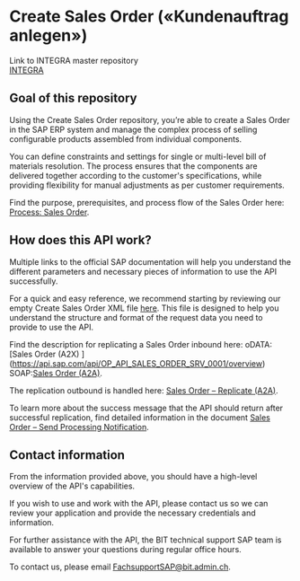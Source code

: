 # Create Sales Order («Kundenauftrag anlegen»)

Link to INTEGRA master repository  
[INTEGRA](https://github.com/Integra-SUPERB/INTEGRA)


## Goal of this repository
Using the Create Sales Order repository, you’re able to create a Sales Order in the SAP ERP system and manage the complex process of selling configurable products assembled from individual components.

You can define constraints and settings for single or multi-level bill of materials resolution. The process ensures that the components are delivered together according to the customer's specifications, while providing flexibility for manual adjustments as per customer requirements.

Find the purpose, prerequisites, and process flow of the Sales Order here: [Process: Sales Order](https://help.sap.com/docs/SAP_S4HANA_ON-PREMISE/7b24a64d9d0941bda1afa753263d9e39/351db853dcfcb44ce10000000a174cb4.html).

## How does this API work?
Multiple links to the official SAP documentation will help you understand the different parameters and necessary pieces of information to use the API successfully.

For a quick and easy reference, we recommend starting by reviewing our empty Create Sales Order XML file [here](https://help.sap.com/docs/SAP_S4HANA_CLOUD/03c04db2a7434731b7fe21dca77440da/48ac12420a0a4d9daaefdc3de6a969f2.html?locale=en-US#create-sales-order). This file is designed to help you understand the structure and format of the request data you need to provide to use the API.

Find the description for replicating a Sales Order inbound here:
oDATA: [Sales Order (A2X) ] (https://api.sap.com/api/OP_API_SALES_ORDER_SRV_0001/overview)
SOAP:[Sales Order (A2A)](https://api.sap.com/api/OP_SALESORDERBULKREQUEST_IN/overview).

The replication outbound is handled here: [Sales Order – Replicate (A2A)](https://api.sap.com/api/CO_SDSLS_ESR_SALES_ORDER_REPL/overview).

To learn more about the success message that the API should return after successful replication, find detailed information in the document [Sales Order – Send Processing Notification](https://api.sap.com/api/CO_SDSLS_ESR_SALES_ORDER_NOTIF/overview).

## Contact information
From the information provided above, you should have a high-level overview of the API's capabilities.

If you wish to use and work with the API, please contact us so we can review your application and provide the necessary credentials and information.

For further assistance with the API, the BIT technical support SAP team is available to answer your questions during regular office hours.

To contact us, please email [FachsupportSAP@bit.admin.ch](mailto:FachsupportSAP@bit.admin.ch).
